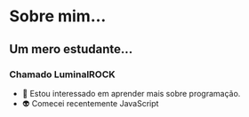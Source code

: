 # Sobre mim...

## Um mero estudante...

### Chamado LuminalROCK

- :space_invader: Estou interessado em aprender mais sobre programação.
- :alien: Comecei recentemente JavaScript

<!---
LuminalROCK/LuminalROCK is a ✨ special ✨ repository because its `README.md` (this file) appears on your GitHub profile.
You can click the Preview link to take a look at your changes.
--->
